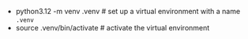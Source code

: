 - python3.12 -m venv .venv        # set up a virtual environment with a name `.venv`
- source .venv/bin/activate       # activate the virtual environment
